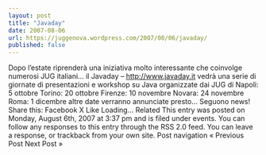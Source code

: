 ```yaml
---
layout: post
title: "Javaday"
date: 2007-08-06
url: https://juggenova.wordpress.com/2007/08/06/javaday/
published: false 
---
```


Dopo l’estate riprenderà una iniziativa molto interessante che coinvolge numerosi JUG italiani… 
il Javaday – http://www.javaday.it vedrà una serie di giornate di presentazioni e workshop su Java
 organizzate dai JUG di Napoli: 5 ottobre Torino: 20 ottobre Firenze: 10 novembre Novara: 24 novembre 
Roma: 1 dicembre altre date verranno annunciate presto… Seguono news! Share this: Facebook X Like Loading...
 Related This entry was posted on Monday, August 6th, 2007 at 3:37 pm and is filed under events. 
You can follow any responses to this entry through the RSS 2.0 feed. 
You can leave a response, or trackback from your own site. Post navigation « Previous Post Next Post »
